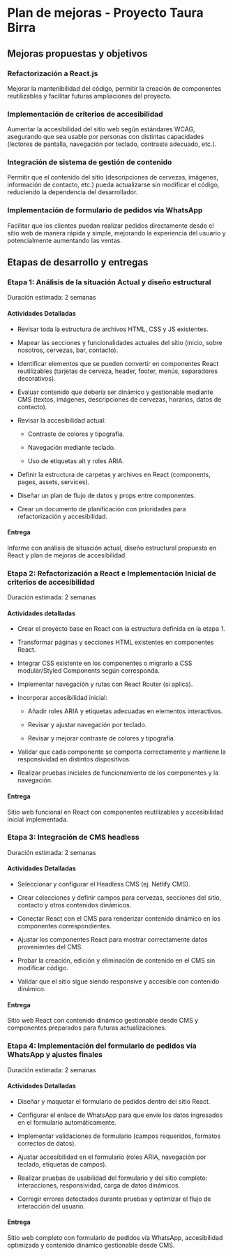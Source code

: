 # Plan de mejoras - Proyecto Taura Birra

## Mejoras propuestas y objetivos

### Refactorización a React.js

Mejorar la mantenibilidad del código, permitir la creación de componentes reutilizables y facilitar futuras ampliaciones del proyecto.

### Implementación de criterios de accesibilidad

Aumentar la accesibilidad del sitio web según estándares WCAG, asegurando que sea usable por personas con distintas capacidades (lectores de pantalla, navegación por teclado, contraste adecuado, etc.).

### Integración de sistema de gestión de contenido

Permitir que el contenido del sitio (descripciones de cervezas, imágenes, información de contacto, etc.) pueda actualizarse sin modificar el código, reduciendo la dependencia del desarrollador.

### Implementación de formulario de pedidos vía WhatsApp

Facilitar que los clientes puedan realizar pedidos directamente desde el sitio web de manera rápida y simple, mejorando la experiencia del usuario y potencialmente aumentando las ventas.

## Etapas de desarrollo y entregas

### Etapa 1: Análisis de la situación Actual y diseño estructural

Duración estimada: 2 semanas

#### Actividades Detalladas

* Revisar toda la estructura de archivos HTML, CSS y JS existentes.

* Mapear las secciones y funcionalidades actuales del sitio (inicio, sobre nosotros, cervezas, bar, contacto).

* Identificar elementos que se pueden convertir en componentes React reutilizables (tarjetas de cerveza, header, footer, menús, separadores decorativos).

* Evaluar contenido que debería ser dinámico y gestionable mediante CMS (textos, imágenes, descripciones de cervezas, horarios, datos de contacto).

* Revisar la accesibilidad actual:

    - Contraste de colores y tipografía.

    - Navegación mediante teclado.

    - Uso de etiquetas alt y roles ARIA.

* Definir la estructura de carpetas y archivos en React (components, pages, assets, services).

* Diseñar un plan de flujo de datos y props entre componentes.

* Crear un documento de planificación con prioridades para refactorización y accesibilidad.

#### Entrega

Informe con análisis de situación actual, diseño estructural propuesto en React y plan de mejoras de accesibilidad.

### Etapa 2: Refactorización a React e Implementación Inicial de criterios de accesibilidad

Duración estimada: 2 semanas

#### Actividades detalladas

* Crear el proyecto base en React con la estructura definida en la etapa 1.

* Transformar páginas y secciones HTML existentes en componentes React.

* Integrar CSS existente en los componentes o migrarlo a CSS modular/Styled Components según corresponda.

* Implementar navegación y rutas con React Router (si aplica).

* Incorporar accesibilidad inicial:

    - Añadir roles ARIA y etiquetas adecuadas en elementos interactivos.

    - Revisar y ajustar navegación por teclado.

    - Revisar y mejorar contraste de colores y tipografía.

* Validar que cada componente se comporta correctamente y mantiene la responsividad en distintos dispositivos.

* Realizar pruebas iniciales de funcionamiento de los componentes y la navegación.

#### Entrega

Sitio web funcional en React con componentes reutilizables y accesibilidad inicial implementada.

### Etapa 3: Integración de CMS headless

Duración estimada: 2 semanas

#### Actividades Detalladas

* Seleccionar y configurar el Headless CMS (ej. Netlify CMS).

* Crear colecciones y definir campos para cervezas, secciones del sitio, contacto y otros contenidos dinámicos.

* Conectar React con el CMS para renderizar contenido dinámico en los componentes correspondientes.

* Ajustar los componentes React para mostrar correctamente datos provenientes del CMS.

* Probar la creación, edición y eliminación de contenido en el CMS sin modificar código.

* Validar que el sitio sigue siendo responsive y accesible con contenido dinámico.

#### Entrega

Sitio web React con contenido dinámico gestionable desde CMS y componentes preparados para futuras actualizaciones.

### Etapa 4: Implementación del formulario de pedidos vía WhatsApp y ajustes finales

Duración estimada: 2 semanas

#### Actividades Detalladas

* Diseñar y maquetar el formulario de pedidos dentro del sitio React.

* Configurar el enlace de WhatsApp para que envíe los datos ingresados en el formulario automáticamente.

* Implementar validaciones de formulario (campos requeridos, formatos correctos de datos).

* Ajustar accesibilidad en el formulario (roles ARIA, navegación por teclado, etiquetas de campos).

* Realizar pruebas de usabilidad del formulario y del sitio completo: interacciones, responsividad, carga de datos dinámicos.

* Corregir errores detectados durante pruebas y optimizar el flujo de interacción del usuario.

#### Entrega

Sitio web completo con formulario de pedidos vía WhatsApp, accesibilidad optimizada y contenido dinámico gestionable desde CMS.